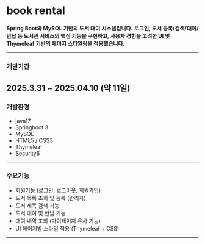 # book rental
**Spring Boot와 MySQL 기반의 도서 대여 시스템입니다.**
**로그인, 도서 등록/검색/대여/반납 등 도서관 서비스의 핵심 기능을 구현하고, 사용자 경험을 고려한 UI 및 Thymeleaf 기반의 페이지 스타일링을 적용했습니다.**

-----
### 개발기간

2025.3.31 ~ 2025.04.10 (약 11일)
-----
### 개발환경
- java17
- Springboot 3
- MySQL
- HTML5 / CSS3
- Thymeleaf
- Security6
---
### 주요기능
- 회원기능 (로그인, 로그아웃, 회원가입)
- 도서 목록 조회 및 등록 (관리자)
- 도서 제목 검색 기능
- 도서 대여 및 반납 기능
- 대여 내역 조회 (마이페이지 유사 기능)
- UI 페이지별 스타일 적용 (Thymeleaf + CSS)
-----
